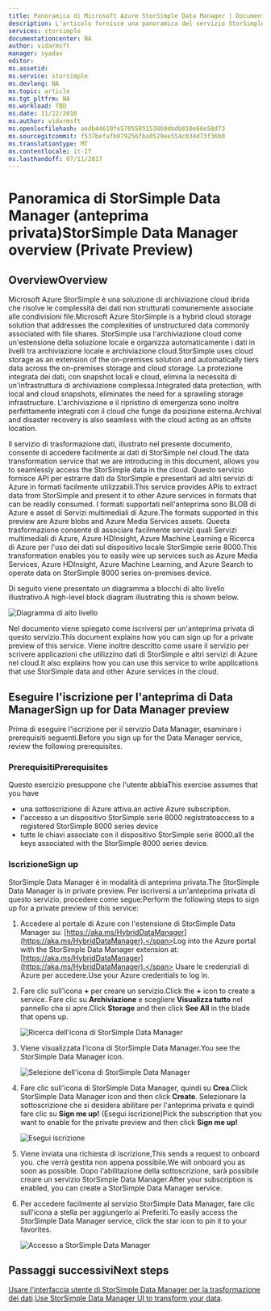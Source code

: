 ```yaml
---
title: Panoramica di Microsoft Azure StorSimple Data Manager | Documentazione Microsoft
description: L'articolo fornisce una panoramica del servizio StorSimple Data Manager (anteprima privata)
services: storsimple
documentationcenter: NA
author: vidarmsft
manager: syadav
editor: 
ms.assetid: 
ms.service: storsimple
ms.devlang: NA
ms.topic: article
ms.tgt_pltfrm: NA
ms.workload: TBD
ms.date: 11/22/2016
ms.author: vidarmsft
ms.openlocfilehash: aedb44610fe57055851538b9dbdb810e66e58d73
ms.sourcegitcommit: f537befafb079256fba0529ee554c034d73f36b0
ms.translationtype: MT
ms.contentlocale: it-IT
ms.lasthandoff: 07/11/2017
---
```

# <a name="storsimple-data-manager-overview-private-preview"></a><span data-ttu-id="82492-103">Panoramica di StorSimple Data Manager (anteprima privata)</span><span class="sxs-lookup"><span data-stu-id="82492-103">StorSimple Data Manager overview (Private Preview)</span></span>

## <a name="overview"></a><span data-ttu-id="82492-104">Overview</span><span class="sxs-lookup"><span data-stu-id="82492-104">Overview</span></span>

<span data-ttu-id="82492-105">Microsoft Azure StorSimple è una soluzione di archiviazione cloud ibrida che risolve le complessità dei dati non strutturati comunemente associate alle condivisioni file.</span><span class="sxs-lookup"><span data-stu-id="82492-105">Microsoft Azure StorSimple is a hybrid cloud storage solution that addresses the complexities of unstructured data commonly associated with file shares.</span></span> <span data-ttu-id="82492-106">StorSimple usa l'archiviazione cloud come un'estensione della soluzione locale e organizza automaticamente i dati in livelli tra archiviazione locale e archiviazione cloud.</span><span class="sxs-lookup"><span data-stu-id="82492-106">StorSimple uses cloud storage as an extension of the on-premises solution and automatically tiers data across the on-premises storage and cloud storage.</span></span> <span data-ttu-id="82492-107">La protezione integrata dei dati, con snapshot locali e cloud, elimina la necessità di un'infrastruttura di archiviazione complessa.</span><span class="sxs-lookup"><span data-stu-id="82492-107">Integrated data protection, with local and cloud snapshots, eliminates the need for a sprawling storage infrastructure.</span></span> <span data-ttu-id="82492-108">L'archiviazione e il ripristino di emergenza sono inoltre perfettamente integrati con il cloud che funge da posizione esterna.</span><span class="sxs-lookup"><span data-stu-id="82492-108">Archival and disaster recovery is also seamless with the cloud acting as an offsite location.</span></span>

<span data-ttu-id="82492-109">Il servizio di trasformazione dati, illustrato nel presente documento, consente di accedere facilmente ai dati di StorSimple nel cloud.</span><span class="sxs-lookup"><span data-stu-id="82492-109">The data transformation service that we are introducing in this document, allows you to seamlessly access the StorSimple data in the cloud.</span></span> <span data-ttu-id="82492-110">Questo servizio fornisce API per estrarre dati da StorSimple e presentarli ad altri servizi di Azure in formati facilmente utilizzabili.</span><span class="sxs-lookup"><span data-stu-id="82492-110">This service provides APIs to extract data from StorSimple and present it to other Azure services in formats that can be readily consumed.</span></span> <span data-ttu-id="82492-111">I formati supportati nell'anteprima sono BLOB di Azure e asset di Servizi multimediali di Azure.</span><span class="sxs-lookup"><span data-stu-id="82492-111">The formats supported in this preview are Azure blobs and Azure Media Services assets.</span></span> <span data-ttu-id="82492-112">Questa trasformazione consente di associare facilmente servizi quali Servizi multimediali di Azure, Azure HDInsight, Azure Machine Learning e Ricerca di Azure per l'uso dei dati sul dispositivo locale StorSimple serie 8000.</span><span class="sxs-lookup"><span data-stu-id="82492-112">This transformation enables you to easily wire up services such as Azure Media Services, Azure HDInsight, Azure Machine Learning, and Azure Search to operate data on StorSimple 8000 series on-premises device.</span></span>

<span data-ttu-id="82492-113">Di seguito viene presentato un diagramma a blocchi di alto livello illustrativo.</span><span class="sxs-lookup"><span data-stu-id="82492-113">A high-level block diagram illustrating this is shown below.</span></span>

![Diagramma di alto livello](./media//storsimple-data-manager-overview/high-level-diagram.png)

<span data-ttu-id="82492-115">Nel documento viene spiegato come iscriversi per un'anteprima privata di questo servizio.</span><span class="sxs-lookup"><span data-stu-id="82492-115">This document explains how you can sign up for a private preview of this service.</span></span> <span data-ttu-id="82492-116">Viene inoltre descritto come usare il servizio per scrivere applicazioni che utilizzino dati di StorSimple e altri servizi di Azure nel cloud.</span><span class="sxs-lookup"><span data-stu-id="82492-116">It also explains how you can use this service to write applications that use StorSimple data and other Azure services in the cloud.</span></span>

## <a name="sign-up-for-data-manager-preview"></a><span data-ttu-id="82492-117">Eseguire l'iscrizione per l'anteprima di Data Manager</span><span class="sxs-lookup"><span data-stu-id="82492-117">Sign up for Data Manager preview</span></span>
<span data-ttu-id="82492-118">Prima di eseguire l'iscrizione per il servizio Data Manager, esaminare i prerequisiti seguenti.</span><span class="sxs-lookup"><span data-stu-id="82492-118">Before you sign up for the Data Manager service, review the following prerequisites.</span></span>

### <a name="prerequisites"></a><span data-ttu-id="82492-119">Prerequisiti</span><span class="sxs-lookup"><span data-stu-id="82492-119">Prerequisites</span></span>

<span data-ttu-id="82492-120">Questo esercizio presuppone che l'utente abbia</span><span class="sxs-lookup"><span data-stu-id="82492-120">This exercise assumes that you have</span></span>
* <span data-ttu-id="82492-121">una sottoscrizione di Azure attiva.</span><span class="sxs-lookup"><span data-stu-id="82492-121">an active Azure subscription.</span></span>
* <span data-ttu-id="82492-122">l'accesso a un dispositivo StorSimple serie 8000 registrato</span><span class="sxs-lookup"><span data-stu-id="82492-122">access to a registered StorSimple 8000 series device</span></span>
* <span data-ttu-id="82492-123">tutte le chiavi associate con il dispositivo StorSimple serie 8000.</span><span class="sxs-lookup"><span data-stu-id="82492-123">all the keys associated with the StorSimple 8000 series device.</span></span>

### <a name="sign-up"></a><span data-ttu-id="82492-124">Iscrizione</span><span class="sxs-lookup"><span data-stu-id="82492-124">Sign up</span></span>

<span data-ttu-id="82492-125">StorSimple Data Manager è in modalità di anteprima privata.</span><span class="sxs-lookup"><span data-stu-id="82492-125">The StorSimple Data Manager is in private preview.</span></span> <span data-ttu-id="82492-126">Per iscriversi a un'anteprima privata di questo servizio, procedere come segue:</span><span class="sxs-lookup"><span data-stu-id="82492-126">Perform the following steps to sign up for a private preview of this service:</span></span>

1.  <span data-ttu-id="82492-127">Accedere al portale di Azure con l'estensione di StorSimple Data Manager su: [https://aka.ms/HybridDataManager](https://aka.ms/HybridDataManager).</span><span class="sxs-lookup"><span data-stu-id="82492-127">Log into the Azure portal with the StorSimple Data Manager extension at: [https://aka.ms/HybridDataManager](https://aka.ms/HybridDataManager).</span></span> <span data-ttu-id="82492-128">Usare le credenziali di Azure per accedere.</span><span class="sxs-lookup"><span data-stu-id="82492-128">Use your Azure credentials to log in.</span></span>

2.  <span data-ttu-id="82492-129">Fare clic sull'icona **+** per creare un servizio.</span><span class="sxs-lookup"><span data-stu-id="82492-129">Click the **+** icon to create a service.</span></span> <span data-ttu-id="82492-130">Fare clic su **Archiviazione** e scegliere **Visualizza tutto** nel pannello che si apre.</span><span class="sxs-lookup"><span data-stu-id="82492-130">Click **Storage** and then click **See All** in the blade that opens up.</span></span>

    ![Ricerca dell'icona di StorSimple Data Manager](./media/storsimple-data-manager-overview/search-data-manager-icon.png)

3. <span data-ttu-id="82492-132">Viene visualizzata l'icona di StorSimple Data Manager.</span><span class="sxs-lookup"><span data-stu-id="82492-132">You see the StorSimple Data Manager icon.</span></span>

    ![Selezione dell'icona di StorSimple Data Manager](./media/storsimple-data-manager-overview/select-data-manager-icon.png)

4. <span data-ttu-id="82492-134">Fare clic sull'icona di StorSimple Data Manager, quindi su **Crea**.</span><span class="sxs-lookup"><span data-stu-id="82492-134">Click StorSimple Data Manager icon and then click **Create**.</span></span> <span data-ttu-id="82492-135">Selezionare la sottoscrizione che si desidera abilitare per l'anteprima privata e quindi fare clic su **Sign me up!** (Esegui iscrizione)</span><span class="sxs-lookup"><span data-stu-id="82492-135">Pick the subscription that you want to enable for the private preview and then click **Sign me up!**</span></span>

    ![Esegui iscrizione](./media/storsimple-data-manager-overview/sign-me-up.png)

5. <span data-ttu-id="82492-137">Viene inviata una richiesta di iscrizione,</span><span class="sxs-lookup"><span data-stu-id="82492-137">This sends a request to onboard you.</span></span> <span data-ttu-id="82492-138">che verrà gestita non appena possibile.</span><span class="sxs-lookup"><span data-stu-id="82492-138">We will onboard you as soon as possible.</span></span> <span data-ttu-id="82492-139">Dopo l'abilitazione della sottoscrizione, sarà possibile creare un servizio StorSimple Data Manager.</span><span class="sxs-lookup"><span data-stu-id="82492-139">After your subscription is enabled, you can create a StorSimple Data Manager service.</span></span>

6. <span data-ttu-id="82492-140">Per accedere facilmente al servizio StorSimple Data Manager, fare clic sull'icona a stella per aggiungerlo ai Preferiti.</span><span class="sxs-lookup"><span data-stu-id="82492-140">To easily access the StorSimple Data Manager service, click the star icon to pin it to your favorites.</span></span>

    ![Accesso a StorSimple Data Manager](./media/storsimple-data-manager-overview/access-data-managers.png)


## <a name="next-steps"></a><span data-ttu-id="82492-142">Passaggi successivi</span><span class="sxs-lookup"><span data-stu-id="82492-142">Next steps</span></span>

<span data-ttu-id="82492-143">[Usare l'interfaccia utente di StorSimple Data Manager per la trasformazione dei dati](storsimple-data-manager-ui.md).</span><span class="sxs-lookup"><span data-stu-id="82492-143">[Use StorSimple Data Manager UI to transform your data](storsimple-data-manager-ui.md).</span></span>